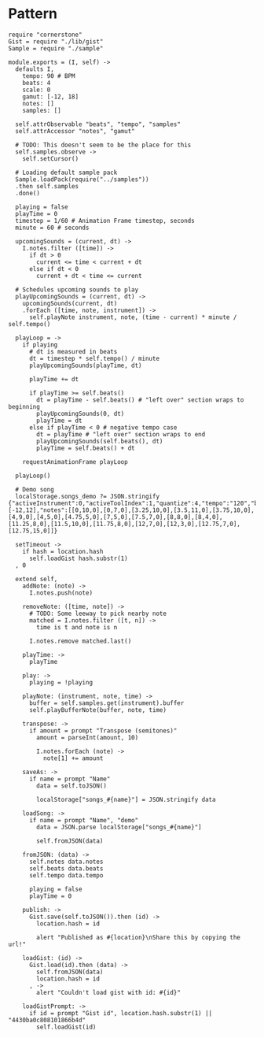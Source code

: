 Pattern
=======

    require "cornerstone"
    Gist = require "./lib/gist"
    Sample = require "./sample"

    module.exports = (I, self) ->
      defaults I,
        tempo: 90 # BPM
        beats: 4
        scale: 0
        gamut: [-12, 18]
        notes: []
        samples: []

      self.attrObservable "beats", "tempo", "samples"
      self.attrAccessor "notes", "gamut"

      # TODO: This doesn't seem to be the place for this
      self.samples.observe ->
        self.setCursor()

      # Loading default sample pack
      Sample.loadPack(require("../samples"))
      .then self.samples
      .done()

      playing = false
      playTime = 0
      timestep = 1/60 # Animation Frame timestep, seconds
      minute = 60 # seconds

      upcomingSounds = (current, dt) ->
        I.notes.filter ([time]) ->
          if dt > 0
            current <= time < current + dt
          else if dt < 0
            current + dt < time <= current

      # Schedules upcoming sounds to play
      playUpcomingSounds = (current, dt) ->
        upcomingSounds(current, dt)
        .forEach ([time, note, instrument]) ->
          self.playNote instrument, note, (time - current) * minute / self.tempo()

      playLoop = ->
        if playing
          # dt is measured in beats
          dt = timestep * self.tempo() / minute
          playUpcomingSounds(playTime, dt)

          playTime += dt

          if playTime >= self.beats()
            dt = playTime - self.beats() # "left over" section wraps to beginning
            playUpcomingSounds(0, dt)
            playTime = dt
          else if playTime < 0 # negative tempo case
            dt = playTime # "left over" section wraps to end
            playUpcomingSounds(self.beats(), dt)
            playTime = self.beats() + dt

        requestAnimationFrame playLoop

      playLoop()

      # Demo song
      localStorage.songs_demo ?= JSON.stringify {"activeInstrument":0,"activeToolIndex":1,"quantize":4,"tempo":"120","beats":"16","scale":0,"gamut":[-12,12],"notes":[[0,10,0],[0,7,0],[3.25,10,0],[3.5,11,0],[3.75,10,0],[4,9,0],[4,5,0],[4.75,5,0],[7,5,0],[7.5,7,0],[8,8,0],[8,4,0],[11.25,8,0],[11.5,10,0],[11.75,8,0],[12,7,0],[12,3,0],[12.75,7,0],[12.75,15,0]]}

      setTimeout ->
        if hash = location.hash
          self.loadGist hash.substr(1)
      , 0

      extend self,
        addNote: (note) ->
          I.notes.push(note)

        removeNote: ([time, note]) ->
          # TODO: Some leeway to pick nearby note
          matched = I.notes.filter ([t, n]) ->
            time is t and note is n

          I.notes.remove matched.last()

        playTime: ->
          playTime

        play: ->
          playing = !playing

        playNote: (instrument, note, time) ->
          buffer = self.samples.get(instrument).buffer
          self.playBufferNote(buffer, note, time)

        transpose: ->
          if amount = prompt "Transpose (semitones)"
            amount = parseInt(amount, 10)

            I.notes.forEach (note) ->
              note[1] += amount

        saveAs: ->
          if name = prompt "Name"
            data = self.toJSON()

            localStorage["songs_#{name}"] = JSON.stringify data

        loadSong: ->
          if name = prompt "Name", "demo"
            data = JSON.parse localStorage["songs_#{name}"]

            self.fromJSON(data)

        fromJSON: (data) ->
          self.notes data.notes
          self.beats data.beats
          self.tempo data.tempo

          playing = false
          playTime = 0

        publish: ->
          Gist.save(self.toJSON()).then (id) ->
            location.hash = id

            alert "Published as #{location}\nShare this by copying the url!"

        loadGist: (id) ->
          Gist.load(id).then (data) ->
            self.fromJSON(data)
            location.hash = id
          , ->
            alert "Couldn't load gist with id: #{id}"

        loadGistPrompt: ->
          if id = prompt "Gist id", location.hash.substr(1) || "4430ba0c808101866b4d"
            self.loadGist(id)
